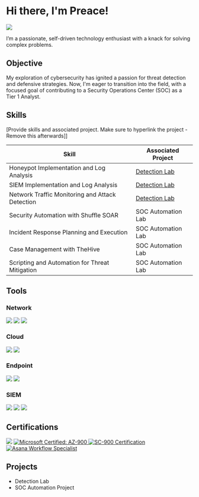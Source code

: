 # Hi there, I'm Preace!
<a href="https://linkedin.com/in/preacemaxi"><img src="https://img.shields.io/badge/-LinkedIn-0072b1?&style=for-the-badge&logo=linkedin&logoColor=white" /></a>



I’m a passionate, self-driven technology enthusiast with a knack for solving complex problems.

## Objective

My exploration of cybersecurity has ignited a passion for threat detection and defensive strategies. Now, I'm eager to transition into the field, with a focused goal of contributing to a Security Operations Center (SOC) as a Tier 1 Analyst.

## Skills
[Provide skills and associated project. Make sure to hyperlink the project - Remove this afterwards]]

| Skill                                         | Associated Project         |
|-----------------------------------------------|----------------------------|
| Honeypot Implementation and Log Analysis      | <a href="https://google.com">Detection Lab</a>|
| SIEM Implementation and Log Analysis          | <a href="https://google.com">Detection Lab</a>|
| Network Traffic Monitoring and Attack Detection | <a href="https://google.com">Detection Lab</a>|
| Security Automation with Shuffle SOAR         | SOC Automation Lab|
| Incident Response Planning and Execution      | SOC Automation Lab|
| Case Management with TheHive                  | SOC Automation Lab|
| Scripting and Automation for Threat Mitigation | SOC Automation Lab|

## Tools


### Network
<div>
    <img src="https://img.shields.io/badge/-Wireshark-1679A7?&style=for-the-badge&logo=Wireshark&logoColor=white" />
    <img src="https://img.shields.io/badge/-Suricata-EF3B2D?&style=for-the-badge&logo=Suricata&logoColor=white" />
    <img src="https://img.shields.io/badge/-Zeek-777BB4?&style=for-the-badge&logo=Zeek&logoColor=white" />
</div>

### Cloud
<div>
    <img src="https://img.shields.io/badge/-Amazon%20S3-FF9900?style=for-the-badge&logo=Amazon%20AWS&logoColor=white" />
    <img src="https://img.shields.io/badge/-Microsoft%20Azure-0078D4?&style=for-the-badge&logo=Microsoft-Azure&logoColor=white" />

    
### Endpoint
<div>
    <img src="https://img.shields.io/badge/-Microsoft_Defender_for_Endpoint-00A4EF?&style=for-the-badge&logo=Microsoft&logoColor=white" />
    <img src="https://img.shields.io/badge/-Velociraptor-4B275F?&style=for-the-badge&logo=Velociraptor&logoColor=white" />
</div>

### SIEM
<div>
    <img src="https://img.shields.io/badge/-Microsoft_Sentinel-0078D4?&style=for-the-badge&logo=Microsoft&logoColor=white" />
    <img src="https://img.shields.io/badge/-Splunk-000000?&style=for-the-badge&logo=Splunk&logoColor=white" />
    <img src="https://img.shields.io/badge/-Elastic-005571?&style=for-the-badge&logo=Elastic&logoColor=white" />
</div>

## Certifications

<div>
<img src="https://img.shields.io/badge/-Security%2B-FF0000?&style=for-the-badge&logo=CompTIA&logoColor=white" />
<a href="https://learn.microsoft.com/api/credentials/share/en-us/PreaceMaxi-1786/CFDAB11E994D4A49?sharingId=29AD419224A73859">
  <img src="https://img.shields.io/badge/Microsoft_Certified-AZ--900-007FFF?style=for-the-badge&logo=microsoft-azure&logoColor=white" alt="Microsoft Certified: AZ-900" />
</a>
<a href="https://learn.microsoft.com/api/credentials/share/en-us/PreaceMaxi-1786/B6B2E95AE3AA2597?sharingId=29AD419224A73859">
  <img src="https://img.shields.io/badge/Microsoft_Certified-SC--900-A020F0?style=for-the-badge&logo=microsoft&logoColor=white" alt="SC-900 Certification" />
</a>
<a href="https://api.accredible.com/v1/auth/invite?code=557db62a5b934918265c&credential_id=bb194a1e-03d2-4546-875c-bed80c62dcbb&url=https%3A%2F%2Fcertifications.asana.com%2Fbb194a1e-03d2-4546-875c-bed80c62dcbb&ident=ae536119-ba71-4449-ba59-3211f0e02298">
  <img src="https://img.shields.io/badge/-Workflow_Specialist-690031?style=for-the-badge&logo=asana&logoColor=F68022&textColor=white" alt="Asana Workflow Specialist" />
</a>


## Projects
- Detection Lab
- SOC Automation Project

